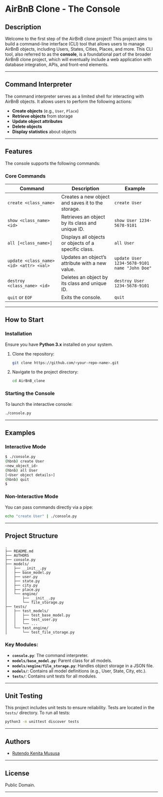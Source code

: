 # **AirBnB Clone - The Console**

## **Description**

Welcome to the first step of the AirBnB clone project! This project aims to build a command-line interface (CLI) tool that allows users to manage AirBnB objects, including Users, States, Cities, Places, and more. This CLI tool, also referred to as the **console**, is a foundational part of the broader AirBnB clone project, which will eventually include a web application with database integration, APIs, and front-end elements.

---

## **Command Interpreter**

The command interpreter serves as a limited shell for interacting with AirBnB objects. It allows users to perform the following actions:

- **Create objects** (e.g., `User`, `Place`)
- **Retrieve objects** from storage
- **Update object attributes**
- **Delete objects**
- **Display statistics** about objects

---

## **Features**

The console supports the following commands:

### **Core Commands**
| Command                                 | Description                                                  | Example                                           |
|-----------------------------------------|--------------------------------------------------------------|---------------------------------------------------|
| `create <class_name>`                   | Creates a new object and saves it to the storage.            | `create User`                                     |
| `show <class_name> <id>`                | Retrieves an object by its class and unique ID.              | `show User 1234-5678-9101`                       |
| `all [<class_name>]`                    | Displays all objects or objects of a specific class.         | `all User`                                       |
| `update <class_name> <id> <attr> <val>` | Updates an object’s attribute with a new value.              | `update User 1234-5678-9101 name "John Doe"`     |
| `destroy <class_name> <id>`             | Deletes an object by its class and unique ID.                | `destroy User 1234-5678-9101`                    |
| `quit` or `EOF`                         | Exits the console.                                            | `quit`                                           |

---

## **How to Start**

### **Installation**
Ensure you have **Python 3.x** installed on your system.

1. Clone the repository:
   ```bash
   git clone https://github.com/<your-repo-name>.git
   ```
2. Navigate to the project directory:
   ```bash
   cd AirBnB_clone
   ```

### **Starting the Console**
To launch the interactive console:
```bash
./console.py
```

---

## **Examples**

### Interactive Mode
```bash
$ ./console.py
(hbnb) create User
<new_object_id>
(hbnb) all User
[<User object details>]
(hbnb) quit
$
```

### Non-Interactive Mode
You can pass commands directly via a pipe:
```bash
echo "create User" | ./console.py
```

---

## **Project Structure**

```
.
├── README.md
├── AUTHORS
├── console.py
├── models/
│   ├── __init__.py
│   ├── base_model.py
│   ├── user.py
│   ├── state.py
│   ├── city.py
│   ├── place.py
│   └── engine/
│       ├── __init__.py
│       └── file_storage.py
├── tests/
│   ├── test_models/
│   │   ├── test_base_model.py
│   │   ├── test_user.py
│   │   └── ...
│   └── test_engine/
│       └── test_file_storage.py
```

### Key Modules:
- **`console.py`**: The command interpreter.
- **`models/base_model.py`**: Parent class for all models.
- **`models/engine/file_storage.py`**: Handles object storage in a JSON file.
- **`models/`**: Contains all model definitions (e.g., User, State, City, etc.).
- **`tests/`**: Contains unit tests for all modules.

---

## **Unit Testing**

This project includes unit tests to ensure reliability. Tests are located in the `tests/` directory. To run all tests:
```bash
python3 -m unittest discover tests
```

---

## **Authors**

- [Rutendo Kenita Mususa](mailto:ruemususa6700@gmail.com)


---

## **License**

Public Domain.

---

